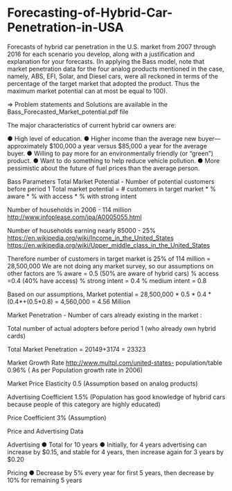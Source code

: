 # Forecasting-of-Hybrid-Car-Penetration-in-USA

Forecasts of hybrid car penetration in the U.S. market from 2007 through
2016 for each scenario you develop, along with a justification and explanation for your
forecasts. (In applying the Bass model, note that market penetration data for the four analog
products mentioned in the case, namely, ABS, EFI, Solar, and Diesel cars, were all reckoned in
terms of the percentage of the target market that adopted the product. Thus the maximum
market potential can at most be equal to 100).

=> Problem statements and Solutions are available in the Bass_Forecasted_Market_potential.pdf file

The major characteristics of current hybrid car owners are:

● High level of education.
● Higher income than the average new buyer—approximately $100,000 a year versus
$85,000 a year for the average buyer.
● Willing to pay more for an environmentally friendly (or “green”) product.
● Want to do something to help reduce vehicle pollution.
● More pessimistic about the future of fuel prices than the average person.

Bass Parameters
Total Market Potential - Number of potential customers before period 1
Total market potential = # customers in target market * % aware * % with access * % with
strong intent

Number of households in 2006 - 114 million
http://www.infoplease.com/ipa/A0005055.html

Number of households earning nearly 85000 - 25%
https://en.wikipedia.org/wiki/Income_in_the_United_States
https://en.wikipedia.org/wiki/Upper_middle_class_in_the_United_States

Therefore number of customers in target market is 25% of 114 million = 28,500,000
We are not doing any market survey, so our assumptions on other factors are
% aware = 0.5 (50% are aware of hybrid cars)
% access =0.4 (40% have access)
% strong intent = 0.4
% medium intent = 0.8

Based on our assumptions,
Market potential = 28,500,000 * 0.5 * 0.4 * (0.4*+(0.5*0.8) = 4,560,000 = 4.56 Million

Market Penetration - Number of cars already existing in the market :

Total number of actual adopters before period 1 (who already own hybrid cards)

Total Market Penetration = 20149+3174 = 23323

Market Growth Rate
http://www.multpl.com/united-states- population/table
0.96% ( As per Population growth rate in 2006)

Market Price Elasticity
0.5 (Assumption based on analog products)

Advertising Coefficient
1.5% (Population has good knowledge of hybrid cars because people of this category are highly
educated)

Price Coefficient
3% (Assumption)

Price and Advertising Data

Advertising
● Total for 10 years
● Initially, for 4 years advertising can increase by $0.15, and stable for 4 years, then
increase again for 3 years by $0.20

Pricing
● Decrease by 5% every year for first 5 years, then decrease by 10% for remaining 5 years
